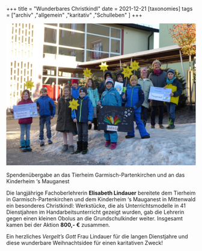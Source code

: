 +++
title = "Wunderbares Christkindl"
date = 2021-12-21
[taxonomies]
tags = ["archiv" ,"allgemein" ,"karitativ" ,"Schulleben" ]
+++

![Schüler der Bürgermiester Schütte Schule halten Sterne in den Händen und die Spendnescheine. Frau Elisabeth Lindauer ist auch zu sehen.](images/Spendenuebergabe-1024x768.jpg)

Spendenübergabe an das Tierheim Garmisch-Partenkirchen und an das Kinderheim ‘s Mauganest

Die langjährige Fachoberlehrerin **Elisabeth Lindauer** bereitete dem Tierheim in Garmisch-Partenkirchen und dem Kinderheim ‘s Mauganest in Mittenwald ein besonderes Christkindl: Werkstücke, die als Unterrichtsmodelle in 41 Dienstjahren im Handarbeitsunterricht gezeigt wurden, gab die Lehrerin gegen einen kleinen Obolus an die Grundschulkinder weiter. Insgesamt kamen bei der Aktion **800,- €** zusammen.

Ein herzliches _Vergelt’s Gott_ Frau Lindauer für die langen Dienstjahre und diese wunderbare Weihnachtsidee für einen karitativen Zweck!
